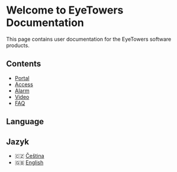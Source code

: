 # Welcome to EyeTowers Documentation

This page contains user documentation for the EyeTowers software products.

## Contents

- [Portal](/en/portal.md)
- [Access](/en/access.md)
- [Alarm](/en/alarm.md)
- [Video](/en/video.md)
- [FAQ](/en/faq.md)

## Language

## Jazyk

- :czech_republic: [Čeština](/cs/)
- :uk: [English](/en/)
